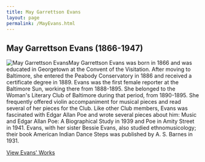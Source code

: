 ```yaml
---
title: May Garrettson Evans
layout: page
permalink: /MayEvans.html
---
```


## May Garrettson Evans (1866-1947)
<div style="float: left"><img src="https://elizajames.github.io/WLCB_draft/assets/img/MayEvans.jpg" alt="May Garrettson Evans"></div>

May Garrettson Evans was born in 1866 and was educated in Georgetown at the Convent of the Visitation. After moving to Baltimore, she entered the Peabody Conservatory in 1886 and received a certificate degree in 1889. Evans was the first female reporter at the Baltimore Sun, working there from 1888-1895. She belonged to the Woman's Literary Club of Baltimore during that period, from 1890-1895. She frequently offered violin accompaniment for musical pieces and read several of her pieces for the Club. Like other Club members, Evans was fascinated with Edgar Allan Poe and wrote several pieces about him: Music and Edgar Allan Poe: A Biographical Study in 1939 and Poe in Amity Street in 1941. Evans, with her sister Bessie Evans, also studied ethnomusicology; their book American Indian Dance Steps was published by A. S. Barnes in 1931.

[View Evans' Works](https://elizajames.github.io/WLCB_draft/browse.html#evans)